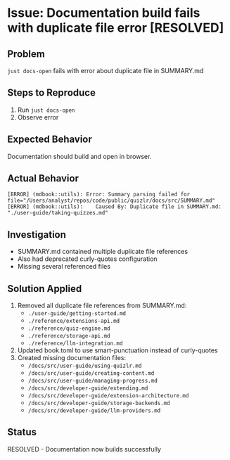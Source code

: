 # Issue: Documentation build fails with duplicate file error [RESOLVED]

## Problem
`just docs-open` fails with error about duplicate file in SUMMARY.md

## Steps to Reproduce
1. Run `just docs-open`
2. Observe error

## Expected Behavior
Documentation should build and open in browser.

## Actual Behavior
```
[ERROR] (mdbook::utils): Error: Summary parsing failed for file="/Users/analyst/repos/code/public/quizlr/docs/src/SUMMARY.md"
[ERROR] (mdbook::utils): 	Caused By: Duplicate file in SUMMARY.md: "./user-guide/taking-quizzes.md"
```

## Investigation
- SUMMARY.md contained multiple duplicate file references
- Also had deprecated curly-quotes configuration
- Missing several referenced files

## Solution Applied
1. Removed all duplicate file references from SUMMARY.md:
   - `./user-guide/getting-started.md` 
   - `./reference/extensions-api.md`
   - `./reference/quiz-engine.md`
   - `./reference/storage-api.md`
   - `./reference/llm-integration.md`
2. Updated book.toml to use smart-punctuation instead of curly-quotes
3. Created missing documentation files:
   - `/docs/src/user-guide/using-quizlr.md`
   - `/docs/src/user-guide/creating-content.md`
   - `/docs/src/user-guide/managing-progress.md`
   - `/docs/src/developer-guide/extending.md`
   - `/docs/src/developer-guide/extension-architecture.md`
   - `/docs/src/developer-guide/storage-backends.md`
   - `/docs/src/developer-guide/llm-providers.md`

## Status
RESOLVED - Documentation now builds successfully